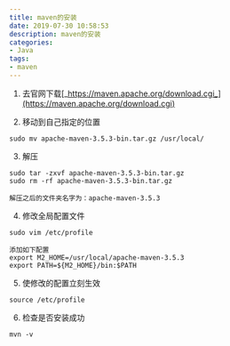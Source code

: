 ```yaml
---
title: maven的安装
date: 2019-07-30 10:58:53
description: maven的安装
categories:
- Java
tags:
- maven
---
```

1.  去官网下载[_https://maven.apache.org/download.cgi_](https://maven.apache.org/download.cgi)

2.  移动到自己指定的位置
```
sudo mv apache-maven-3.5.3-bin.tar.gz /usr/local/
```
3.  解压
```
sudo tar -zxvf apache-maven-3.5.3-bin.tar.gz
sudo rm -rf apache-maven-3.5.3-bin.tar.gz

解压之后的文件夹名字为：apache-maven-3.5.3
```
4.  修改全局配置文件
```
sudo vim /etc/profile

添加如下配置
export M2_HOME=/usr/local/apache-maven-3.5.3
export PATH=${M2_HOME}/bin:$PATH
```
5.  使修改的配置立刻生效
```
source /etc/profile
```
6.  检查是否安装成功
```
mvn -v
```

